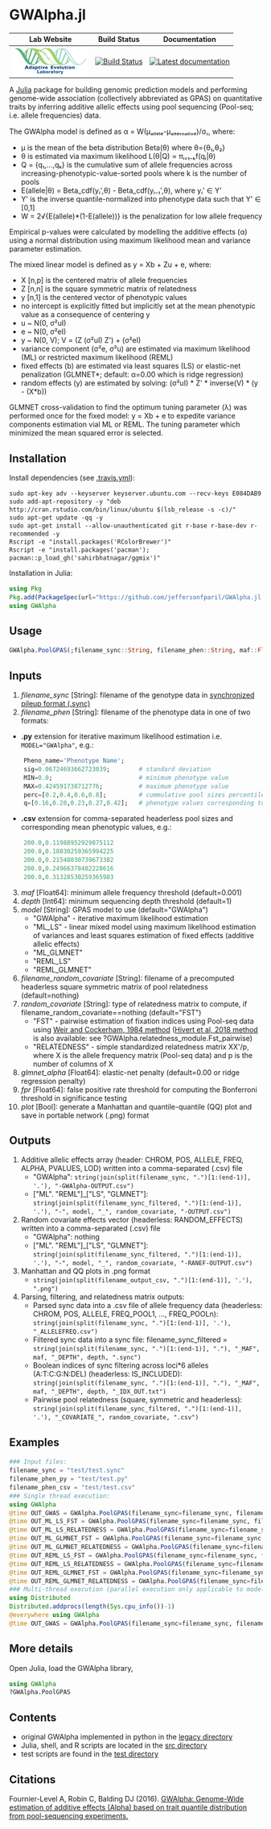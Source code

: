 # GWAlpha.jl

|                                                          **Lab Website**                                                          |                                                            **Build Status**                                                             |                                                                             **Documentation**                                                                             |
|:---------------------------------------------------------------------------------------------------------------------------------:|:---------------------------------------------------------------------------------------------------------------------------------------:|:-------------------------------------------------------------------------------------------------------------------------------------------------------------------------:|
| <a href="https://adaptive-evolution.biosciences.unimelb.edu.au/"><img src="misc/Adaptive Evolution Logo mod.png" width="150"></a> | [![Build Status](https://travis-ci.com/jeffersonfparil/GWAlpha.jl.svg?branch=master)](https://travis-ci.com/jeffersonfparil/GWAlpha.jl) | <a href="https://github.com/jeffersonfparil/GWAlpha.jl/wiki" target="_blank"><img src="https://img.shields.io/badge/docs-latest-blue.svg" alt="Latest documentation"></a> |

<!--- [![CircleCI](https://circleci.com/gh/jeffersonfparil/GWAlpha.svg?style=shield)](https://circleci.com/gh/jeffersonfparil/GWAlpha) --->

A [Julia](https://julialang.org/downloads/) package for building genomic prediction models and performing genome-wide association (collectively abbreviated as GPAS) on quantitative traits by inferring additive allelic effects using pool sequencing (Pool-seq; i.e. allele frequencies) data.

The GWAlpha model is defined as α = W(μₐₗₗₑₗₑ-μₐₗₜₑᵣₙₐₜᵢᵥₑ)/σᵧ, where:
- μ is the mean of the beta distribution Beta(θ) where θ={θ₁,θ₂}
- θ is estimated via maximum likelihood L(θ|Q) ∝ πᵢ₌₁₋ₖf(qᵢ|θ)
- Q = {q₁,...,qₖ} is the cumulative sum of allele frequencies across increasing-phenotypic-value-sorted pools where k is the number of pools
- E(allele|θ) = Beta_cdf(yᵢ',θ) - Beta_cdf(yᵢ₋₁',θ), where yᵢ' ∈ Y'
- Y' is the inverse quantile-normalized into phenotype data such that Y' ∈ [0,1]
- W = 2√{E(allele)*(1-E(allele))} is the penalization for low allele frequency

Empirical p-values were calculated by modelling the additive effects (α) using a normal distribution using maximum likelihood mean and variance parameter estimation.

The mixed linear model is defined as y = Xb + Zu + e, where:
- X [n,p] is the centered matrix of allele frequencies
- Z [n,n] is the square symmetric matrix of relatedness
- y [n,1] is the centered vector of phenotypic values
- no intercept is explicitly fitted but implicitly set at the mean phenotypic value as a consequence of centering y
- u ~ N(0, σ²uI)
- e ~ N(0, σ²eI)
- y ~ N(0, V); V = (Z (σ²uI) Z') + (σ²eI)
- variance component (σ²e, σ²u) are estimated via maximum likelihood (ML) or restricted maximum likelihood (REML)
- fixed effects (b) are estimated via least squares (LS) or elastic-net penalization (GLMNET*; default: α=0.00 which is ridge regression)
- random effects (y) are estimated by solving: (σ²uI) * Z' * inverse(V) * (y - (X*b))

GLMNET cross-validation to find the optimum tuning parameter (λ) was performed once for the fixed model: y = Xb + e to expedite variance components estimation vial ML or REML. The tuning parameter which minimized the mean squared error is selected.

## Installation
Install dependencies (see [.travis.yml](https://github.com/jeffersonfparil/GWAlpha.jl/tree/master/.travis.yml)):
```shell
sudo apt-key adv --keyserver keyserver.ubuntu.com --recv-keys E084DAB9
sudo add-apt-repository -y "deb http://cran.rstudio.com/bin/linux/ubuntu $(lsb_release -s -c)/"
sudo apt-get update -qq -y
sudo apt-get install --allow-unauthenticated git r-base r-base-dev r-recommended -y
Rscript -e "install.packages('RColorBrewer')"
Rscript -e "install.packages('pacman'); pacman::p_load_gh('sahirbhatnagar/ggmix')"
```
Installation in Julia:
```julia
using Pkg
Pkg.add(PackageSpec(url="https://github.com/jeffersonfparil/GWAlpha.jl.git", rev="master"))
using GWAlpha
```

## Usage
```julia
GWAlpha.PoolGPAS(;filename_sync::String, filename_phen::String, maf::Float64=0.001, depth::Int64=1, model::String=["GWAlpha", "ML_LS", "ML_GLMNET", "REML_LS", "REML_GLMNET"][1], filename_random_covariate=nothing, random_covariate::String=["FST", "RELATEDNESS"][1], glmnet_alpha::Float64=collect(range(0.0,1.0,step=0.01,))[1], fpr::Float64=0.01, plot::Bool=false)

```

## Inputs
1. *filename_sync* [String]: filename of the genotype data in [synchronized pileup format (.sync)](https://sourceforge.net/p/popoolation2/wiki/Manual/)
2. *filename_phen* [String]: filename of the phenotype data in one of two formats:
- **.py** extension for iterative maximum likelihood estimation i.e. `MODEL="GWAlpha"`, e.g.:
```julia
	Pheno_name='Phenotype Name';
	sig=0.06724693662723039;		# standard deviation
	MIN=0.0;						# minimum phenotype value
	MAX=0.424591738712776;			# maximum phenotype value
	perc=[0.2,0.4,0.6,0.8];			# cummulative pool sizes percentiles excluding the last pool
	q=[0.16,0.20,0.23,0.27,0.42];	# phenotype values corresponding to each percentile
```
- **.csv** extension for comma-separated headerless pool sizes and corresponding mean phenotypic values, e.g.:
```julia
	200.0,0.11988952929875112
	200.0,0.18030259365994225
	200.0,0.21548030739673382
	200.0,0.24966378482228616
	200.0,0.31328530259365983
```
3. *maf* [Float64]: minimum allele frequency threshold (default=0.001)
4. *depth* [Int64]: minimum sequencing depth threshold (default=1)
5. *model* [String]: GPAS model to use (default="GWAlpha")
	- "GWAlpha" - iterative maximum likelihood estimation
	- "ML_LS" - linear mixed model using maximum likelihood estimation of variances and least squares estimation of fixed effects (additive allelic effects)
	- "ML_GLMNET"
	- "REML_LS"
	- "REML_GLMNET"
6. *filename_random_covariate* [String]: filename of a precomputed headerless square symmetric matrix of pool relatedness (default=nothing)
7. *random_covariate* [String]: type of relatedness matrix to compute, if filename_random_covariate==nothing (default="FST")
	- "FST" - pairwise estimation of fixation indices using Pool-seq data using [Weir and Cockerham, 1984 method](https://www.jstor.org/stable/2408641?seq=1) ([Hivert et al, 2018 method](https://www.biorxiv.org/content/biorxiv/early/2018/03/20/282400.full.pdf) is also available: see ?GWAlpha.relatedness_module.Fst_pairwise)
	- "RELATEDNESS" - simple standardized relatedness matrix XX'/p, where X is the allele frequency matrix (Pool-seq data) and p is the number of columns of X
8. *glmnet_alpha* [Float64]: elastic-net penalty (default=0.00 or ridge regression penalty)
9. *fpr* [Float64]: false positive rate threshold for computing the Bonferroni threshold in significance testing
9. *plot* [Bool]: generate a Manhattan and quantile-quantile (QQ) plot and save in portable network (.png) format

## Outputs
1. Additive allelic effects array (header: CHROM, POS, ALLELE, FREQ, ALPHA, PVALUES, LOD) written into a comma-separated (.csv) file
	- "GWAlpha": `string(join(split(filename_sync, ".")[1:(end-1)], '.'), "-GWAlpha-OUTPUT.csv")`
	- ["ML". "REML"]_["LS", "GLMNET"]: `string(join(split(filename_sync_filtered, ".")[1:(end-1)], '.'), "-", model, "_", random_covariate, "-OUTPUT.csv")`
2. Random covariate effects vector (headerless: RANDOM_EFFECTS) written into a comma-separated (.csv) file
	- "GWAlpha": nothing
	- ["ML". "REML"]_["LS", "GLMNET"]: `string(join(split(filename_sync_filtered, ".")[1:(end-1)], '.'), "-", model, "_", random_covariate, "-RANEF-OUTPUT.csv")`
3. Manhattan and QQ plots in .png format
	- `string(join(split(filename_output_csv, ".")[1:(end-1)], '.'), ".png")`
4. Parsing, filtering, and relatedness matrix outputs:
	- Parsed sync data into a .csv file of allele frequency data (headerless: CHROM, POS, ALLELE, FREQ_POOL1, ..., FREQ_POOLn): `string(join(split(filename_sync, ".")[1:(end-1)], '.'), "_ALLELEFREQ.csv")`
	- Filtered sync data into a sync file: filename_sync_filtered = `string(join(split(filename_sync, ".")[1:(end-1)], "."), "_MAF", maf, "_DEPTH", depth, ".sync")`
	- Boolean indices of sync filtering across loci*6 alleles (A:T:C:G:N:DEL) (headerless: IS_INCLUDED): `string(join(split(filename_sync, ".")[1:(end-1)], "."), "_MAF", maf, "_DEPTH", depth, "_IDX_OUT.txt")`
	- Pairwise pool relatedness (square, symmetric and headerless): `string(join(split(filename_sync_filtered, ".")[1:(end-1)], '.'), "_COVARIATE_", random_covariate, ".csv")`

## Examples
```julia
### Input files:
filename_sync = "test/test.sync"
filename_phen_py = "test/test.py"
filename_phen_csv = "test/test.csv"
### Single thread execution:
using GWAlpha
@time OUT_GWAS = GWAlpha.PoolGPAS(filename_sync=filename_sync, filename_phen=filename_phen_py, maf=0.001, depth=10, model="GWAlpha", fpr=0.01, plot=true)
@time OUT_ML_LS_FST = GWAlpha.PoolGPAS(filename_sync=filename_sync, filename_phen=filename_phen_csv, maf=0.001, depth=10, model="ML_LS", random_covariate="FST", fpr=0.01, plot=true)
@time OUT_ML_LS_RELATEDNESS = GWAlpha.PoolGPAS(filename_sync=filename_sync, filename_phen=filename_phen_csv, maf=0.001, depth=10, model="ML_LS", random_covariate="RELATEDNESS", fpr=0.01, plot=true)
@time OUT_ML_GLMNET_FST = GWAlpha.PoolGPAS(filename_sync=filename_sync, filename_phen=filename_phen_csv, maf=0.001, depth=10, model="ML_GLMNET", random_covariate="RELATEDNESS", glmnet_alpha=0.50, fpr=0.01, plot=true)
@time OUT_ML_GLMNET_RELATEDNESS = GWAlpha.PoolGPAS(filename_sync=filename_sync, filename_phen=filename_phen_csv, maf=0.001, depth=10, model="ML_GLMNET", random_covariate="RELATEDNESS", glmnet_alpha=0.50, fpr=0.01, plot=true)
@time OUT_REML_LS_FST = GWAlpha.PoolGPAS(filename_sync=filename_sync, filename_phen=filename_phen_csv, maf=0.001, depth=10, model="REML_LS", random_covariate="FST", fpr=0.01, plot=true)
@time OUT_REML_LS_RELATEDNESS = GWAlpha.PoolGPAS(filename_sync=filename_sync, filename_phen=filename_phen_csv, maf=0.001, depth=10, model="REML_LS", random_covariate="RELATEDNESS", fpr=0.01, plot=true)
@time OUT_REML_GLMNET_FST = GWAlpha.PoolGPAS(filename_sync=filename_sync, filename_phen=filename_phen_csv, maf=0.001, depth=10, model="REML_GLMNET", random_covariate="RELATEDNESS", glmnet_alpha=0.50, fpr=0.01, plot=true)
@time OUT_REML_GLMNET_RELATEDNESS = GWAlpha.PoolGPAS(filename_sync=filename_sync, filename_phen=filename_phen_csv, maf=0.001, depth=10, model="REML_GLMNET", random_covariate="RELATEDNESS", glmnet_alpha=0.50, fpr=0.01, plot=true)
### Multi-thread execution (parallel execution only applicable to model="GWAlpha"):
using Distributed
Distributed.addprocs(length(Sys.cpu_info())-1)
@everywhere using GWAlpha
@time OUT_GWAS = GWAlpha.PoolGPAS(filename_sync=filename_sync, filename_phen=filename_phen_py, maf=0.001, depth=10, model="GWAlpha", fpr=0.01, plot=true)
```

## More details
Open Julia, load the GWAlpha library,
```julia
using GWAlpha
?GWAlpha.PoolGPAS
```

## Contents
- original GWAlpha implemented in python in the [legacy directory](https://github.com/jeffersonfparil/GWAlpha.jl/tree/master/legacy)
- Julia, shell, and R scripts are located in the [src directory](https://github.com/jeffersonfparil/GWAlpha.jl/tree/master/src)
- test scripts are found in the [test directory](https://github.com/jeffersonfparil/GWAlpha.jl/tree/master/test)

## Citations

Fournier-Level A, Robin C, Balding DJ (2016). [GWAlpha: Genome-Wide estimation of additive effects (Alpha) based on trait quantile distribution from pool-sequencing experiments.](https://doi.org/10.1093/bioinformatics/btw805)

